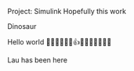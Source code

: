 Project: Simulink 
Hopefully this work 

Dinosaur

Hello world 🤢🙌🫥😴😂😱👍😍😭😶‍🌫️🤦‍♂️🤯


Lau has been here
